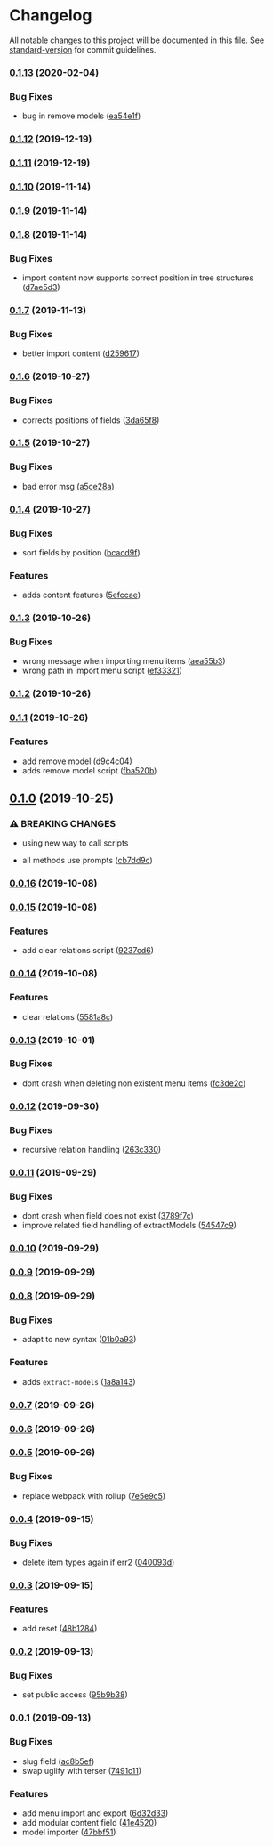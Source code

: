 # Changelog

All notable changes to this project will be documented in this file. See [standard-version](https://github.com/conventional-changelog/standard-version) for commit guidelines.

### [0.1.13](https://github.com/mmintel/datocms-tools/compare/v0.1.12...v0.1.13) (2020-02-04)


### Bug Fixes

* bug in remove models ([ea54e1f](https://github.com/mmintel/datocms-tools/commit/ea54e1f))

### [0.1.12](https://github.com/mmintel/datocms-tools/compare/v0.1.11...v0.1.12) (2019-12-19)

### [0.1.11](https://github.com/mmintel/datocms-tools/compare/v0.1.10...v0.1.11) (2019-12-19)

### [0.1.10](https://github.com/mmintel/datocms-tools/compare/v0.1.9...v0.1.10) (2019-11-14)

### [0.1.9](https://github.com/mmintel/datocms-tools/compare/v0.1.8...v0.1.9) (2019-11-14)

### [0.1.8](https://github.com/mmintel/datocms-tools/compare/v0.1.7...v0.1.8) (2019-11-14)


### Bug Fixes

* import content now supports correct position in tree structures ([d7ae5d3](https://github.com/mmintel/datocms-tools/commit/d7ae5d3))

### [0.1.7](https://github.com/mmintel/datocms-tools/compare/v0.1.6...v0.1.7) (2019-11-13)


### Bug Fixes

* better import content ([d259617](https://github.com/mmintel/datocms-tools/commit/d259617))

### [0.1.6](https://github.com/mmintel/datocms-tools/compare/v0.1.5...v0.1.6) (2019-10-27)


### Bug Fixes

* corrects positions of fields ([3da65f8](https://github.com/mmintel/datocms-tools/commit/3da65f8))

### [0.1.5](https://github.com/mmintel/datocms-tools/compare/v0.1.4...v0.1.5) (2019-10-27)


### Bug Fixes

* bad error msg ([a5ce28a](https://github.com/mmintel/datocms-tools/commit/a5ce28a))

### [0.1.4](https://github.com/mmintel/datocms-tools/compare/v0.1.3...v0.1.4) (2019-10-27)


### Bug Fixes

* sort fields by position ([bcacd9f](https://github.com/mmintel/datocms-tools/commit/bcacd9f))


### Features

* adds content features ([5efccae](https://github.com/mmintel/datocms-tools/commit/5efccae))

### [0.1.3](https://github.com/mmintel/datocms-tools/compare/v0.1.2...v0.1.3) (2019-10-26)


### Bug Fixes

* wrong message when importing menu items ([aea55b3](https://github.com/mmintel/datocms-tools/commit/aea55b3))
* wrong path in import menu script ([ef33321](https://github.com/mmintel/datocms-tools/commit/ef33321))

### [0.1.2](https://github.com/mmintel/datocms-tools/compare/v0.1.1...v0.1.2) (2019-10-26)

### [0.1.1](https://github.com/mmintel/datocms-tools/compare/v0.1.0...v0.1.1) (2019-10-26)


### Features

* add remove model ([d9c4c04](https://github.com/mmintel/datocms-tools/commit/d9c4c04))
* adds remove model script ([fba520b](https://github.com/mmintel/datocms-tools/commit/fba520b))

## [0.1.0](https://github.com/mmintel/datocms-tools/compare/v0.0.16...v0.1.0) (2019-10-25)


### ⚠ BREAKING CHANGES

* using new way to call scripts

* all methods use prompts ([cb7dd9c](https://github.com/mmintel/datocms-tools/commit/cb7dd9c))

### [0.0.16](https://github.com/mmintel/datocms-tools/compare/v0.0.15...v0.0.16) (2019-10-08)

### [0.0.15](https://github.com/mmintel/datocms-tools/compare/v0.0.14...v0.0.15) (2019-10-08)


### Features

* add clear relations script ([9237cd6](https://github.com/mmintel/datocms-tools/commit/9237cd6))

### [0.0.14](https://github.com/mmintel/datocms-tools/compare/v0.0.13...v0.0.14) (2019-10-08)


### Features

* clear relations ([5581a8c](https://github.com/mmintel/datocms-tools/commit/5581a8c))

### [0.0.13](https://github.com/mmintel/datocms-tools/compare/v0.0.12...v0.0.13) (2019-10-01)


### Bug Fixes

* dont crash when deleting non existent menu items ([fc3de2c](https://github.com/mmintel/datocms-tools/commit/fc3de2c))

### [0.0.12](https://github.com/mmintel/datocms-tools/compare/v0.0.11...v0.0.12) (2019-09-30)


### Bug Fixes

* recursive relation handling ([263c330](https://github.com/mmintel/datocms-tools/commit/263c330))

### [0.0.11](https://github.com/mmintel/datocms-tools/compare/v0.0.10...v0.0.11) (2019-09-29)


### Bug Fixes

* dont crash when field does not exist ([3789f7c](https://github.com/mmintel/datocms-tools/commit/3789f7c))
* improve related field handling of extractModels ([54547c9](https://github.com/mmintel/datocms-tools/commit/54547c9))

### [0.0.10](https://github.com/mmintel/datocms-tools/compare/v0.0.9...v0.0.10) (2019-09-29)

### [0.0.9](https://github.com/mmintel/datocms-tools/compare/v0.0.8...v0.0.9) (2019-09-29)

### [0.0.8](https://github.com/mmintel/datocms-tools/compare/v0.0.7...v0.0.8) (2019-09-29)


### Bug Fixes

* adapt to new syntax ([01b0a93](https://github.com/mmintel/datocms-tools/commit/01b0a93))


### Features

* adds `extract-models` ([1a8a143](https://github.com/mmintel/datocms-tools/commit/1a8a143))

### [0.0.7](https://github.com/mmintel/datocms-tools/compare/v0.0.6...v0.0.7) (2019-09-26)

### [0.0.6](https://github.com/mmintel/datocms-tools/compare/v0.0.5...v0.0.6) (2019-09-26)

### [0.0.5](https://github.com/mmintel/datocms-tools/compare/v0.0.4...v0.0.5) (2019-09-26)


### Bug Fixes

* replace webpack with rollup ([7e5e9c5](https://github.com/mmintel/datocms-tools/commit/7e5e9c5))

### [0.0.4](https://github.com/mmintel/datocms-tools/compare/v0.0.3...v0.0.4) (2019-09-15)


### Bug Fixes

* delete item types again if err2 ([040093d](https://github.com/mmintel/datocms-tools/commit/040093d))

### [0.0.3](https://github.com/mmintel/datocms-tools/compare/v0.0.2...v0.0.3) (2019-09-15)


### Features

* add reset ([48b1284](https://github.com/mmintel/datocms-tools/commit/48b1284))

### [0.0.2](https://github.com/mmintel/datocms-tools/compare/v0.0.1...v0.0.2) (2019-09-13)


### Bug Fixes

* set public access ([95b9b38](https://github.com/mmintel/datocms-tools/commit/95b9b38))

### 0.0.1 (2019-09-13)


### Bug Fixes

* slug field ([ac8b5ef](https://github.com/mmintel/datocms-tools/commit/ac8b5ef))
* swap uglify with terser ([7491c11](https://github.com/mmintel/datocms-tools/commit/7491c11))


### Features

* add menu import and export ([6d32d33](https://github.com/mmintel/datocms-tools/commit/6d32d33))
* add modular content field ([41e4520](https://github.com/mmintel/datocms-tools/commit/41e4520))
* model importer ([47bbf51](https://github.com/mmintel/datocms-tools/commit/47bbf51))
